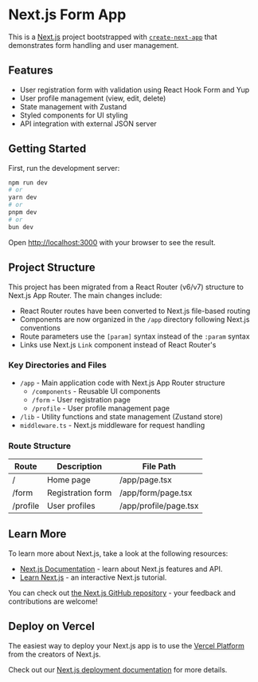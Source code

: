 # Next.js Form App

This is a [Next.js](https://nextjs.org) project bootstrapped with [`create-next-app`](https://nextjs.org/docs/app/api-reference/cli/create-next-app) that demonstrates form handling and user management.

## Features

- User registration form with validation using React Hook Form and Yup
- User profile management (view, edit, delete)
- State management with Zustand
- Styled components for UI styling
- API integration with external JSON server

## Getting Started

First, run the development server:

```bash
npm run dev
# or
yarn dev
# or
pnpm dev
# or
bun dev
```

Open [http://localhost:3000](http://localhost:3000) with your browser to see the result.

## Project Structure

This project has been migrated from a React Router (v6/v7) structure to Next.js App Router. The main changes include:

- React Router routes have been converted to Next.js file-based routing
- Components are now organized in the `/app` directory following Next.js conventions
- Route parameters use the `[param]` syntax instead of the `:param` syntax
- Links use Next.js `Link` component instead of React Router's

### Key Directories and Files

- `/app` - Main application code with Next.js App Router structure
  - `/components` - Reusable UI components
  - `/form` - User registration page
  - `/profile` - User profile management page
- `/lib` - Utility functions and state management (Zustand store)
- `middleware.ts` - Next.js middleware for request handling

### Route Structure

| Route     | Description           | File Path                |
|----------|-----------------------|--------------------------|
| /        | Home page             | /app/page.tsx            |
| /form    | Registration form     | /app/form/page.tsx       |
| /profile | User profiles         | /app/profile/page.tsx    |

## Learn More

To learn more about Next.js, take a look at the following resources:

- [Next.js Documentation](https://nextjs.org/docs) - learn about Next.js features and API.
- [Learn Next.js](https://nextjs.org/learn) - an interactive Next.js tutorial.

You can check out [the Next.js GitHub repository](https://github.com/vercel/next.js) - your feedback and contributions are welcome!

## Deploy on Vercel

The easiest way to deploy your Next.js app is to use the [Vercel Platform](https://vercel.com/new?utm_medium=default-template&filter=next.js&utm_source=create-next-app&utm_campaign=create-next-app-readme) from the creators of Next.js.

Check out our [Next.js deployment documentation](https://nextjs.org/docs/app/building-your-application/deploying) for more details.
